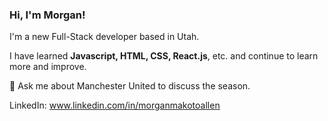 ### Hi, I'm Morgan!

I'm a new Full-Stack developer based in Utah.

I have learned **Javascript, HTML, CSS, React.js**, etc. and continue to learn more and improve.

💬 Ask me about Manchester United to discuss the season.

LinkedIn: www.linkedin.com/in/morganmakotoallen
<!--
**morganmallen/morganmallen** is a ✨ _special_ ✨ repository because its `README.md` (this file) appears on your GitHub profile.

Here are some ideas to get you started:

- 🔭 I’m currently working on ...
- 🌱 I’m currently learning ...
- 👯 I’m looking to collaborate on ...
- 🤔 I’m looking for help with ...
- 💬 Ask me about ...
- 📫 How to reach me: ...
- 😄 Pronouns: ...
- ⚡ Fun fact: ...
-->

